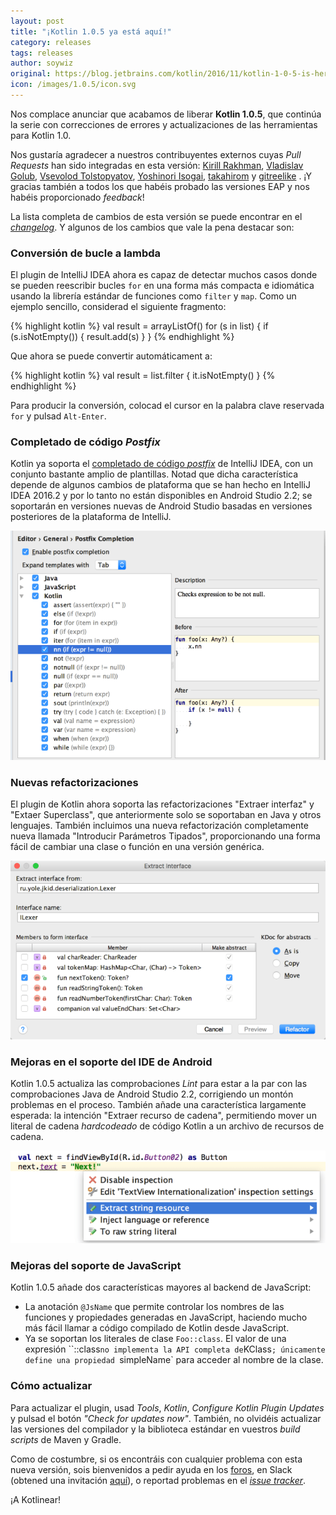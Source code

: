 ```yaml
---
layout: post
title: "¡Kotlin 1.0.5 ya está aquí!"
category: releases
tags: releases
author: soywiz
original: https://blog.jetbrains.com/kotlin/2016/11/kotlin-1-0-5-is-here/
icon: /images/1.0.5/icon.svg
---
```


Nos complace anunciar que acabamos de liberar **Kotlin 1.0.5**, que continúa la serie con correcciones de errores y actualizaciones de las herramientas para Kotlin 1.0.

Nos gustaría agradecer a nuestros contribuyentes externos cuyas *Pull Requests* han sido integradas en esta versión:
[Kirill Rakhman](https://github.com/cypressious),
[Vladislav Golub](https://github.com/ensirius),
[Vsevolod Tolstopyatov](https://github.com/qwwdfsad),
[Yoshinori Isogai](https://github.com/shiraji),
[takahirom](https://github.com/takahirom) y
[gitreelike](https://github.com/gitreelike)
.
¡Y gracias también a todos los que habéis probado las versiones EAP y nos habéis proporcionado *feedback*!

La lista completa de cambios de esta versión se puede encontrar en el [*changelog*](https://github.com/JetBrains/kotlin/blob/1.0.5/ChangeLog.md). Y algunos de los cambios que vale la pena destacar son:

### Conversión de bucle a lambda

El plugin de IntelliJ IDEA ahora es capaz de detectar muchos casos donde se pueden reescribir bucles `for` en una forma más compacta e idiomática usando la librería estándar de funciones como `filter` y `map`. Como un ejemplo sencillo, considerad el siguiente fragmento:

{% highlight kotlin %}
val result = arrayListOf<String>()
for (s in list) {
    if (s.isNotEmpty()) {
        result.add(s)
    }
}
{% endhighlight %}

Que ahora se puede convertir automáticament a:

{% highlight kotlin %}
val result = list.filter { it.isNotEmpty() }
{% endhighlight %}

Para producir la conversión, colocad el cursor en la palabra clave reservada `for` y pulsad `Alt-Enter`.

### Completado de código *Postfix*

Kotlin ya soporta el [completado de código *postfix*](https://blog.jetbrains.com/idea/2014/03/postfix-completion/) de IntelliJ IDEA, con un conjunto bastante amplio de plantillas. Notad que dicha característica depende de algunos cambios de plataforma que se han hecho en IntelliJ IDEA 2016.2 y por lo tanto no están disponibles en Android Studio 2.2; se soportarán en versiones nuevas de Android Studio basadas en versiones posteriores de la plataforma de IntelliJ.

![](/images/1.0.5/1.0.5-postfixCompletion.png)

### Nuevas refactorizaciones

El plugin de Kotlin ahora soporta las refactorizaciones "Extraer interfaz" y "Extaer Superclass", que anteriormente solo se soportaban en Java y otros lenguajes. También incluimos una nueva refactorización completamente nueva llamada "Introducir Parámetros Tipados", proporcionando una forma fácil de cambiar una clase o función en una versión genérica.

![](/images/1.0.5/1.0.5-extractInterface.png)

### Mejoras en el soporte del IDE de Android

Kotlin 1.0.5 actualiza las comprobaciones *Lint* para estar a la par con las comprobaciones Java de Android Studio 2.2, corrigiendo un montón problemas en el proceso. También añade una característica largamente esperada: la intención "Extraer recurso de cadena", permitiendo mover un literal de cadena *hardcodeado* de código Kotlin a un archivo de recursos de cadena.

![](/images/1.0.5/1.0.5-android-extract-string-resource.png)

### Mejoras del soporte de JavaScript

Kotlin 1.0.5 añade dos características mayores al backend de JavaScript:

* La anotación `@JsName` que permite controlar los nombres de las funciones y propiedades generadas en JavaScript, haciendo mucho más fácil llamar a código compilado de Kotlin desde JavaScript.
* Ya se soportan los literales de clase `Foo::class`. El valor de una expresión ``::class` no implementa la API completa de `KClass`; únicamente define una propiedad `simpleName` para acceder al nombre de la clase.

### Cómo actualizar

Para actualizar el plugin, usad *Tools*, *Kotlin*, *Configure Kotlin Plugin Updates* y pulsad el botón *"Check for updates now"*. También, no olvidéis actualizar las versiones del compilador y la biblioteca estándar en vuestros *build scripts* de Maven y Gradle.

Como de costumbre, si os encontráis con cualquier problema con esta nueva versión, sois bienvenidos a pedir ayuda en los [foros](https://discuss.kotlinlang.org/), en Slack (obtened una invitación [aquí](http://kotlinslackin.herokuapp.com/)), o reportad problemas en el [*issue tracker*](https://youtrack.jetbrains.com/issues/KT).

¡A Kotlinear!